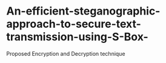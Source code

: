 # An-efficient-steganographic-approach-to-secure-text-transmission-using-S-Box-
Proposed Encryption and Decryption technique
